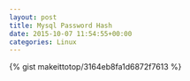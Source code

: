 ```yaml
---
layout: post                                                                                                              
title: Mysql Password Hash                                                                                                                       
date: 2015-10-07 11:54:55+00:00                                                                                                                        
categories: Linux                                                                                                                
---                                                                                                                              
```


{% gist makeittotop/3164eb8fa1d6872f7613 %}                                                                                                           

